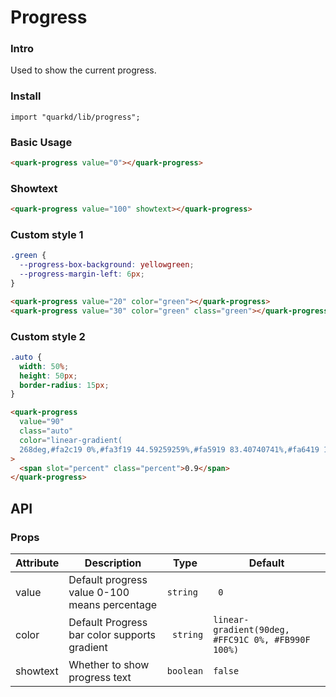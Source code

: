 # Progress

### Intro

Used to show the current progress.

### Install

```tsx
import "quarkd/lib/progress";
```

### Basic Usage

```html
<quark-progress value="0"></quark-progress>
```

### Showtext

```html
<quark-progress value="100" showtext></quark-progress>
```

### Custom style 1

```css
.green {
  --progress-box-background: yellowgreen;
  --progress-margin-left: 6px;
}
```

```html
<quark-progress value="20" color="green"></quark-progress>
<quark-progress value="30" color="green" class="green"></quark-progress>
```

### Custom style 2

```css
.auto {
  width: 50%;
  height: 50px;
  border-radius: 15px;
}
```

```html
<quark-progress
  value="90"
  class="auto"
  color="linear-gradient(
  268deg,#fa2c19 0%,#fa3f19 44.59259259%,#fa5919 83.40740741%,#fa6419 100%)"
>
  <span slot="percent" class="percent">0.9</span>
</quark-progress>
```

## API

### Props

| Attribute | Description                                   | Type      | Default                                            |
| --------- | --------------------------------------------- | --------- | -------------------------------------------------- |
| value     | Default progress value 0-100 means percentage | `string`  | ` 0`                                               |
| color     | Default Progress bar color supports gradient  | ` string` | `linear-gradient(90deg, #FFC91C 0%, #FB990F 100%)` |
| showtext  | Whether to show progress text                 | `boolean` | `false`                                            |
